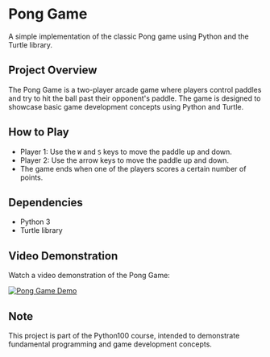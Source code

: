 # Pong Game

A simple implementation of the classic Pong game using Python and the Turtle library.

## Project Overview

The Pong Game is a two-player arcade game where players control paddles and try to hit the ball past their opponent's paddle. The game is designed to showcase basic game development concepts using Python and Turtle.

## How to Play

- Player 1: Use the `W` and `S` keys to move the paddle up and down.
- Player 2: Use the arrow keys to move the paddle up and down.
- The game ends when one of the players scores a certain number of points.

## Dependencies

- Python 3
- Turtle library

## Video Demonstration

Watch a video demonstration of the Pong Game:

[![Pong Game Demo](https://example.com/video_thumbnail.png)](https://www.youtube.com/watch?v=your_video_id)

## Note

This project is part of the Python100 course, intended to demonstrate fundamental programming and game development concepts.
